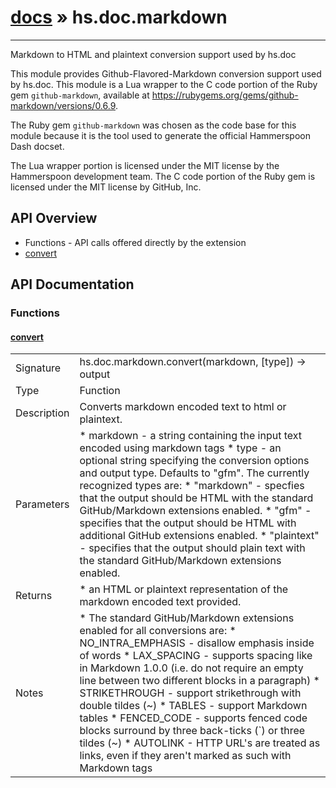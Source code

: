 # [docs](index.md) » hs.doc.markdown
---

Markdown to HTML and plaintext conversion support used by hs.doc

This module provides Github-Flavored-Markdown conversion support used by hs.doc.  This module is a Lua wrapper to the C code portion of the Ruby gem `github-markdown`, available at https://rubygems.org/gems/github-markdown/versions/0.6.9.

The Ruby gem `github-markdown` was chosen as the code base for this module because it is the tool used to generate the official Hammerspoon Dash docset.

The Lua wrapper portion is licensed under the MIT license by the Hammerspoon development team.  The C code portion of the Ruby gem is licensed under the MIT license by GitHub, Inc.

## API Overview
* Functions - API calls offered directly by the extension
 * [convert](#convert)

## API Documentation
### Functions

#### [convert](#convert)
|             |                 |
| ------------|-----------------|
| Signature   | hs.doc.markdown.convert(markdown, [type]) -> output  |
| Type        | Function |
| Description | Converts markdown encoded text to html or plaintext. |
| Parameters |  * markdown - a string containing the input text encoded using markdown tags * type     - an optional string specifying the conversion options and output type.  Defaults to "gfm".  The currently recognized types are:   * "markdown"  - specfies that the output should be HTML with the standard GitHub/Markdown extensions enabled.   * "gfm"       - specifies that the output should be HTML with additional GitHub extensions enabled.   * "plaintext" - specifies that the output should plain text with the standard GitHub/Markdown extensions enabled. |
| Returns |  * an HTML or plaintext representation of the markdown encoded text provided. |
| Notes |  * The standard GitHub/Markdown extensions enabled for all conversions are:   * NO_INTRA_EMPHASIS -  disallow emphasis inside of words   * LAX_SPACING       - supports spacing like in Markdown 1.0.0 (i.e. do not require an empty line between two different blocks in a paragraph)   * STRIKETHROUGH     - support strikethrough with double tildes (~)   * TABLES            - support Markdown tables   * FENCED_CODE       - supports fenced code blocks surround by three back-ticks (`) or three tildes (~)   * AUTOLINK          - HTTP URL's are treated as links, even if they aren't marked as such with Markdown tags |
